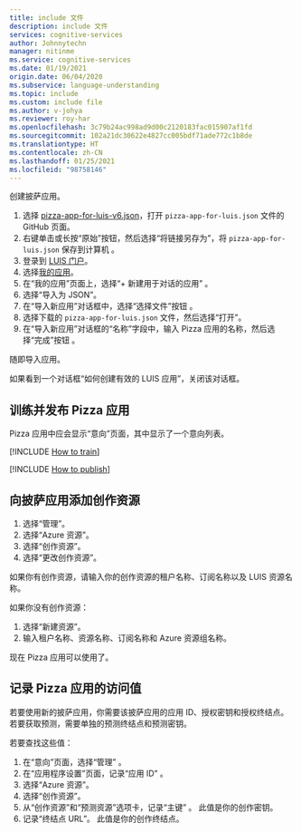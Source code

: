 ```yaml
---
title: include 文件
description: include 文件
services: cognitive-services
author: Johnnytechn
manager: nitinme
ms.service: cognitive-services
ms.date: 01/19/2021
origin.date: 06/04/2020
ms.subservice: language-understanding
ms.topic: include
ms.custom: include file
ms.author: v-johya
ms.reviewer: roy-har
ms.openlocfilehash: 3c79b24ac998ad9d00c2120183fac015907af1fd
ms.sourcegitcommit: 102a21dc30622e4827cc005bdf71ade772c1b8de
ms.translationtype: HT
ms.contentlocale: zh-CN
ms.lasthandoff: 01/25/2021
ms.locfileid: "98758146"
---
```

创建披萨应用。

1. 选择 [pizza-app-for-luis-v6.json](https://github.com/Azure-Samples/cognitive-services-sample-data-files/blob/master/luis/apps/pizza-app-for-luis-v6.json)，打开 `pizza-app-for-luis.json` 文件的 GitHub 页面。
1. 右键单击或长按“原始”按钮，然后选择“将链接另存为”，将 `pizza-app-for-luis.json` 保存到计算机 。
1. 登录到 [LUIS 门户](https://luis.azure.cn)。
1. 选择[我的应用](https://luis.azure.cn/applications)。
1. 在“我的应用”页面上，选择“+ 新建用于对话的应用” 。
1. 选择“导入为 JSON”。
1. 在“导入新应用”对话框中，选择“选择文件”按钮 。
1. 选择下载的 `pizza-app-for-luis.json` 文件，然后选择“打开”。
1. 在“导入新应用”对话框的“名称”字段中，输入 Pizza 应用的名称，然后选择“完成”按钮  。

随即导入应用。

如果看到一个对话框“如何创建有效的 LUIS 应用”，关闭该对话框。

## <a name="train-and-publish-the-pizza-app"></a>训练并发布 Pizza 应用

Pizza 应用中应会显示“意向”页面，其中显示了一个意向列表。

[!INCLUDE [How to train](howto-train.md)]

[!INCLUDE [How to publish](howto-publish.md)]

## <a name="add-an-authoring-resource-to-the-pizza-app"></a>向披萨应用添加创作资源

1. 选择“管理”。
1. 选择“Azure 资源”。
1. 选择“创作资源”。
1. 选择“更改创作资源”。

如果你有创作资源，请输入你的创作资源的租户名称、订阅名称以及 LUIS 资源名称。

如果你没有创作资源：

1. 选择“新建资源”。
1. 输入租户名称、资源名称、订阅名称和 Azure 资源组名称。

现在 Pizza 应用可以使用了。

## <a name="record-the-access-values-for-your-pizza-app"></a>记录 Pizza 应用的访问值

若要使用新的披萨应用，你需要该披萨应用的应用 ID、授权密钥和授权终结点。 若要获取预测，需要单独的预测终结点和预测密钥。

若要查找这些值：

1. 在“意向”页面，选择“管理” 。
1. 在“应用程序设置”页面，记录“应用 ID” 。
1. 选择“Azure 资源”。
1. 选择“创作资源”。
1. 从“创作资源”和“预测资源”选项卡，记录“主键”  。 此值是你的创作密钥。
1. 记录“终结点 URL”。 此值是你的创作终结点。

